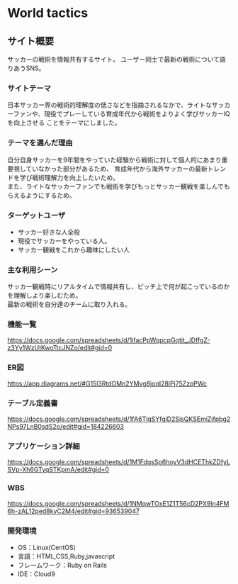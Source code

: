 # World tactics

## サイト概要
サッカーの戦術を情報共有するサイト。
ユーザー同士で最新の戦術について語りあうSNS。

### サイトテーマ
日本サッカー界の戦術的理解度の低さなどを指摘されるなかで、ライトなサッカーファンや、現役でプレーしている育成年代から戦術をよりよく学びサッカーIQを向上させる
ことをテーマにしました。

### テーマを選んだ理由
自分自身サッカーを9年間をやっていた経験から戦術に対して個人的にあまり重要視していなかった部分があるため、
育成年代から海外サッカーの最新トレンドを学び戦術理解力を向上したいため。<br>
また、ライトなサッカーファンでも戦術を学びもっとサッカー観戦を楽しんでもらえるようにするため。

### ターゲットユーザ
- サッカー好きな人全般
- 現役でサッカーをやっている人。
- サッカー観戦をこれから趣味にしたい人

### 主な利用シーン
サッカー観戦時にリアルタイムで情報共有し、ピッチ上で何が起こっているのかを理解しより楽しむため。<br>
最新の戦術を自分達のチームに取り入れる。


### 機能一覧
https://docs.google.com/spreadsheets/d/1ifacPpWqpcpGqtit_JDffgZ-z3Yy1WzUtKwoTtcJNZo/edit#gid=0

### ER図
https://app.diagrams.net/#G15l3RtdOMn2YMvg8joqI28lPj75ZzqPWc

### テーブル定義書
https://docs.google.com/spreadsheets/d/1fA6TlqSYfgjD2SisQKSEmiZjfpbg2NPs97LnB0sdS2o/edit#gid=184226603

### アプリケーション詳細
https://docs.google.com/spreadsheets/d/1M1FdqsSp6hoyV3dHCEThkZDfyLSVp-Xh6GTyqSTKpmA/edit#gid=0

### WBS
https://docs.google.com/spreadsheets/d/1NMqwTOxE1Z1T56cD2PX9ln4FM6h-zAL12ped8kyC2M4/edit#gid=936539047

### 開発環境
- OS：Linux(CentOS)
- 言語：HTML,CSS,Ruby,javascript
- フレームワーク：Ruby on Rails
- IDE：Cloud9